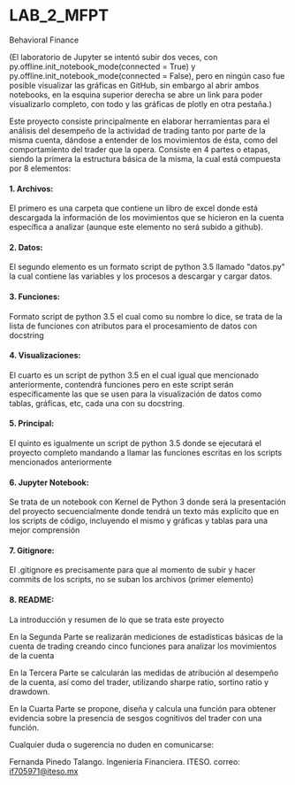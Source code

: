 # LAB_2_MFPT
Behavioral Finance

(El laboratorio de Jupyter se intentó subir dos veces, con py.offline.init_notebook_mode(connected = True) y py.offline.init_notebook_mode(connected = False), pero en ningún caso fue posible visualizar las gráficas en GitHub, sin embargo al abrir ambos notebooks, en la esquina superior derecha se abre un link para poder visualizarlo completo, con todo y las gráficas de plotly en otra pestaña.)

Este proyecto consiste principalmente en elaborar herramientas para el análisis del desempeño de la actividad de trading tanto por parte de la misma cuenta, dándose a entender de los movimientos de ésta, como del comportamiento del trader que la opera.
Consiste en 4 partes o etapas, siendo la primera la estructura básica de la misma, la cual está compuesta por 8 elementos:
#### 1. Archivos: 
El primero es una carpeta que contiene un libro de excel donde está descargada la información de los movimientos que se hicieron en la cuenta específica a analizar (aunque este elemento no será subido a github). 
#### 2. Datos: 
El segundo elemento es un formato script de python 3.5 llamado "datos.py" la cual contiene las variables y los procesos a descargar y cargar datos.
#### 3. Funciones: 
Formato script de python 3.5 el cual como su nombre lo dice, se trata de la lista de funciones con atributos para el procesamiento de datos con docstring
#### 4. Visualizaciones: 
El cuarto es un script de python 3.5 en el cual igual que mencionado anteriormente, contendrá funciones pero en este script serán específicamente las que se usen para la visualización de datos como tablas, gráficas, etc, cada una con su docstring.
#### 5. Principal: 
El quinto es igualmente un script de python 3.5 donde se ejecutará el proyecto completo mandando a llamar las funciones escritas en los scripts mencionados anteriormente
#### 6. Jupyter Notebook: 
Se trata de un notebook con Kernel de Python 3 donde será la presentación del proyecto secuencialmente donde tendrá un texto más explícito que en los scripts de código, incluyendo el mismo y gráficas y tablas para una mejor comprensión
#### 7. Gitignore: 
El .gitignore es precisamente para que al momento de subir y hacer commits de los scripts, no se suban los archivos (primer elemento)
#### 8. README: 
La introducción y resumen de lo que se trata este proyecto 

En la Segunda Parte se realizarán mediciones de estadísticas básicas de la cuenta de trading creando cinco funciones para analizar los movimientos de la cuenta

En la Tercera Parte se calcularán las medidas de atribución al desempeño de la cuenta, así como del trader, utilizando sharpe ratio, sortino ratio y drawdown.

En la Cuarta Parte se propone, diseña y calcula una función para obtener evidencia sobre la presencia de sesgos cognitivos del trader con una función.


Cualquier duda o sugerencia no duden en comunicarse:

Fernanda Pinedo Talango.
Ingeniería Financiera.
ITESO.
correo: if705971@iteso.mx
